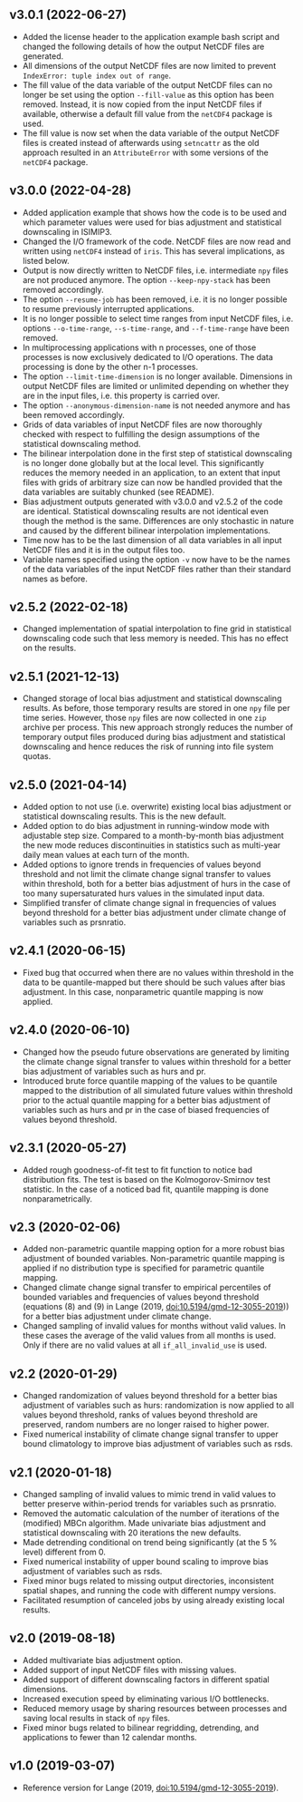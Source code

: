 ## v3.0.1 (2022-06-27)

* Added the license header to the application example bash script and changed the following details of how the output NetCDF files are generated.
* All dimensions of the output NetCDF files are now limited to prevent `IndexError: tuple index out of range`.
* The fill value of the data variable of the output NetCDF files can no longer be set using the option `--fill-value` as this option has been removed. Instead, it is now copied from the input NetCDF files if available, otherwise a default fill value from the `netCDF4` package is used.
* The fill value is now set when the data variable of the output NetCDF files is created instead of afterwards using `setncattr` as the old approach resulted in an `AttributeError` with some versions of the `netCDF4` package.



## v3.0.0 (2022-04-28)

* Added application example that shows how the code is to be used and which parameter values were used for bias adjustment and statistical downscaling in ISIMIP3.
* Changed the I/O framework of the code. NetCDF files are now read and written using `netCDF4` instead of `iris`. This has several implications, as listed below.
* Output is now directly written to NetCDF files, i.e. intermediate `npy` files are not produced anymore. The option `--keep-npy-stack` has been removed accordingly.
* The option `--resume-job` has been removed, i.e. it is no longer possible to resume previously interrupted applications.
* It is no longer possible to select time ranges from input NetCDF files, i.e. options `--o-time-range`, `--s-time-range`, and `--f-time-range` have been removed.
* In multiprocessing applications with n processes, one of those processes is now exclusively dedicated to I/O operations. The data processing is done by the other n-1 processes.
* The option `--limit-time-dimension` is no longer available. Dimensions in output NetCDF files are limited or unlimited depending on whether they are in the input files, i.e. this property is carried over.
* The option `--anonymous-dimension-name` is not needed anymore and has been removed accordingly.
* Grids of data variables of input NetCDF files are now thoroughly checked with respect to fulfilling the design assumptions of the statistical downscaling method.
* The bilinear interpolation done in the first step of statistical downscaling is no longer done globally but at the local level. This significantly reduces the memory needed in an application, to an extent that input files with grids of arbitrary size can now be handled provided that the data variables are suitably chunked (see README).
* Bias adjustment outputs generated with v3.0.0 and v2.5.2 of the code are identical. Statistical downscaling results are not identical even though the method is the same. Differences are only stochastic in nature and caused by the different bilinear interpolation implementations.
* Time now has to be the last dimension of all data variables in all input NetCDF files and it is in the output files too.
* Variable names specified using the option `-v` now have to be the names of the data variables of the input NetCDF files rather than their standard names as before.



## v2.5.2 (2022-02-18)

* Changed implementation of spatial interpolation to fine grid in statistical downscaling code such that less memory is needed. This has no effect on the results.



## v2.5.1 (2021-12-13)

* Changed storage of local bias adjustment and statistical downscaling results. As before, those temporary results are stored in one `npy` file per time series. However, those `npy` files are now collected in one `zip` archive per process. This new approach strongly reduces the number of temporary output files produced during bias adjustment and statistical downscaling and hence reduces the risk of running into file system quotas.



## v2.5.0 (2021-04-14)

* Added option to not use (i.e. overwrite) existing local bias adjustment or statistical downscaling results. This is the new default.
* Added option to do bias adjustment in running-window mode with adjustable step size. Compared to a month-by-month bias adjustment the new mode reduces discontinuities in statistics such as multi-year daily mean values at each turn of the month.
* Added options to ignore trends in frequencies of values beyond threshold and not limit the climate change signal transfer to values within threshold, both for a better bias adjustment of hurs in the case of too many supersaturated hurs values in the simulated input data.
* Simplified transfer of climate change signal in frequencies of values beyond threshold for a better bias adjustment under climate change of variables such as prsnratio.



## v2.4.1 (2020-06-15)

* Fixed bug that occurred when there are no values within threshold in the data to be quantile-mapped but there should be such values after bias adjustment. In this case, nonparametric quantile mapping is now applied.



## v2.4.0 (2020-06-10)

* Changed how the pseudo future observations are generated by limiting the climate change signal transfer to values within threshold for a better bias adjustment of variables such as hurs and pr.
* Introduced brute force quantile mapping of the values to be quantile mapped to the distribution of all simulated future values within threshold prior to the actual quantile mapping for a better bias adjustment of variables such as hurs and pr in the case of biased frequencies of values beyond threshold.



## v2.3.1 (2020-05-27)

* Added rough goodness-of-fit test to fit function to notice bad distribution fits. The test is based on the Kolmogorov-Smirnov test statistic. In the case of a noticed bad fit, quantile mapping is done nonparametrically.



## v2.3 (2020-02-06)

* Added non-parametric quantile mapping option for a more robust bias adjustment of bounded variables. Non-parametric quantile mapping is applied if no distribution type is specified for parametric quantile mapping.
* Changed climate change signal transfer to empirical percentiles of bounded variables and frequencies of values beyond threshold (equations (8) and (9) in Lange (2019, [doi:10.5194/gmd-12-3055-2019](https://doi.org/10.5194/gmd-12-3055-2019))) for a better bias adjustment under climate change.
* Changed sampling of invalid values for months without valid values. In these cases the average of the valid values from all months is used. Only if there are no valid values at all `if_all_invalid_use` is used.



## v2.2 (2020-01-29)

* Changed randomization of values beyond threshold for a better bias adjustment of variables such as hurs: randomization is now applied to all values beyond threshold, ranks of values beyond threshold are preserved, random numbers are no longer raised to higher power.
* Fixed numerical instability of climate change signal transfer to upper bound climatology to improve bias adjustment of variables such as rsds.



## v2.1 (2020-01-18)

* Changed sampling of invalid values to mimic trend in valid values to better preserve within-period trends for variables such as prsnratio.
* Removed the automatic calculation of the number of iterations of the (modified) MBCn algorithm. Made univariate bias adjustment and statistical downscaling with 20 iterations the new defaults.
* Made detrending conditional on trend being significantly (at the 5 % level) different from 0.
* Fixed numerical instability of upper bound scaling to improve bias adjustment of variables such as rsds.
* Fixed minor bugs related to missing output directories, inconsistent spatial shapes, and running the code with different numpy versions.
* Facilitated resumption of canceled jobs by using already existing local results.



## v2.0 (2019-08-18)

* Added multivariate bias adjustment option.
* Added support of input NetCDF files with missing values.
* Added support of different downscaling factors in different spatial dimensions.
* Increased execution speed by eliminating various I/O bottlenecks.
* Reduced memory usage by sharing resources between processes and saving local results in stack of `npy` files.
* Fixed minor bugs related to bilinear regridding, detrending, and applications to fewer than 12 calendar months.



## v1.0 (2019-03-07)

* Reference version for Lange (2019, [doi:10.5194/gmd-12-3055-2019](https://doi.org/10.5194/gmd-12-3055-2019)).
